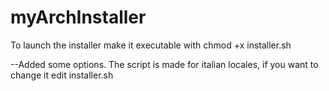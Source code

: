 # myArchInstaller

To launch the installer make it executable with chmod +x installer.sh

--Added some options.
The script is made for italian locales, if you want to change it edit installer.sh